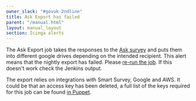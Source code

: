 ```yaml
---
owner_slack: "#govuk-2ndline"
title: Ask Export has failed
parent: "/manual.html"
layout: manual_layout
section: Icinga alerts
---
```


The Ask Export job takes the responses to the [Ask survey][] and puts them into different google drives depending on the intended recipient. This alert means that the nightly export has failed. Please [re-run the job][]. If this doesn't work check the Jenkins output.

The export relies on integrations with Smart Survey, Google and AWS. It could be that an access key has been deleted, a full list of the keys required for this job can be found [in Puppet][].

[Ask survey]: https://www.gov.uk/guidance/ask-the-government-a-question
[re-run the job]: https://deploy.blue.production.govuk.digital/job/govuk-ask-export/
[in Puppet]: https://github.com/alphagov/govuk-puppet/blob/main/modules/govuk_jenkins/manifests/jobs/ask_export.pp
